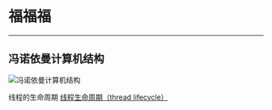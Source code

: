 # 福福福
-------------------------------------------------------------------------------------------

## 冯诺依曼计算机结构
![冯诺依曼计算机结构](https://www.joyupx.com/image/computerArchitecture.jpg "计算机硬件结构")

线程的生命周期 [线程生命周期（thread lifecycle）](thread)